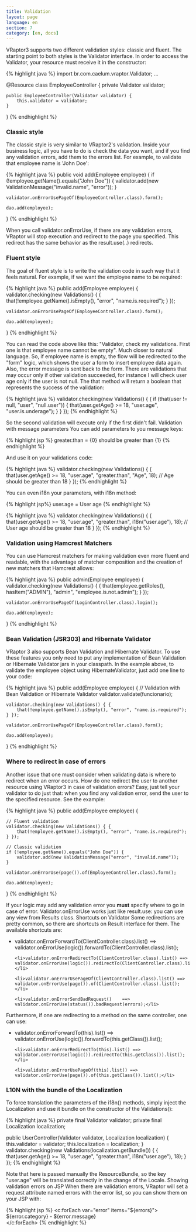 ```yaml
---
title: Validation
layout: page
language: en
section: 7
category: [en, docs]
---
```


VRaptor3 supports two different validation styles: classic and fluent. The starting point to both styles is the Validator interface. In order to access the Validator, your resource must receive it in the constructor:

{% highlight java %}
import br.com.caelum.vraptor.Validator;
...

@Resource
class EmployeeController {
    private Validator validator;
    
    public EmployeeController(Validator validator) {
        this.validator = validator;
    }
}
{% endhighlight %}

<h3>Classic style</h3>

The classic style is very similar to VRaptor2's validation. Inside your business logic, all you have to do is check the data you want, and if you find any validation errors, add them to the errors list. For example, to validate that employee name is 'John Doe':

{% highlight java %}
public void add(Employee employee) {
    if (!employee.getName().equals("John Doe")) {
        validator.add(new ValidationMessage("invalid.name", "error"));
    }

    validator.onErrorUsePageOf(EmployeeController.class).form();

    dao.add(employee);
}
{% endhighlight %}

When you call validator.onErrorUse, if there are any validation errors, VRaptor will stop execution and redirect to the page you specified. This redirect has the same behavior as the result.use(..) redirects.

<h3>Fluent style</h3>

The goal of fluent style is to write the validation code in such way that it feels natural. For example, if we want the employee name to be required:

{% highlight java %}
public add(Employee employee) {
    validator.checking(new Validations() { {
        that(!employee.getName().isEmpty(), "error", "name.is.required");
    } });

    validator.onErrorUsePageOf(EmployeeController.class).form();

    dao.add(employee);
}
{% endhighlight %}

You can read the code above like this: "Validator, check my validations. First one is that employee name cannot be empty". Much closer to natural language.
So, if employee name is empty, the flow will be redirected to the "form" logic, which shows the user a form to insert employee data again. Also, the error message is sent back to the form.
There are validations that may occur only if other validation succeeded, for instance I will check user age only if the user is not null. The that method will return a boolean that represents the success of the validation:

{% highlight java %}
validator.checking(new Validations() { {
    if (that(user != null, "user", "null.user")) {
        that(user.getAge() >= 18, "user.age", "user.is.underage");
    }
} });
{% endhighlight %}

So the second validation will execute only if the first didn't fail.
Validation with message parameters
You can add parameters to you message keys:

{% highlight jsp %}
greater.than = {0} should be greater than {1}
{% endhighlight %}

And use it on your validations code:

{% highlight java %}
validator.checking(new Validations() { {
    that(user.getAge() >= 18, "user.age", "greater.than", "Age", 18);
    // Age should be greater than 18
} });
{% endhighlight %}

You can even i18n your parameters, with i18n method:

{% highlight jsp%}
user.age = User age
{% endhighlight %}

{% highlight java %}
validator.checking(new Validations() { {
    that(user.getAge() >= 18, "user.age", "greater.than", i18n("user.age"), 18);
    // User age should be greater than 18
} });
{% endhighlight %}

<h3>Validation using Hamcrest Matchers</h3>

You can use Hamcrest matchers for making validation even more fluent and readable, with the advantage of matcher composition and the creation of new matchers that Hamcrest allows:

{% highlight java %}
public admin(Employee employee) {
    validator.checking(new Validations() { {
        that(employee.getRoles(), hasItem("ADMIN"), "admin", "employee.is.not.admin");
    } });

    validator.onErrorUsePageOf(LoginController.class).login();

    dao.add(employee);
}
{% endhighlight %}

<h3>Bean Validation (JSR303) and Hibernate Validator</h3>

VRaptor 3 also supports Bean Validation and Hibernate Validator. To use these features you only need to put any implementation of Bean Validation or Hibernate Validator jars in your classpath.
In the example above, to validate the employee object using HibernateValidator, just add one line to your code:

{% highlight java %}
public add(Employee employee) {
    // Validation with Bean Validation or Hibernate Validator
    validator.validate(funcionario);

    validator.checking(new Validations() { {
        that(!employee.getName().isEmpty(), "error", "name.is.required");
    } });

    validator.onErrorUsePageOf(EmployeeController.class).form();

    dao.add(employee);
}
{% endhighlight %}

<h3>Where to redirect in case of errors</h3>

Another issue that one must consider when validating data is where to redirect when an error occurs. How do one redirect the user to another resource using VRaptor3 in case of validation errors?
Easy, just tell your validator to do just that: when you find any validation error, send the user to the specified resource. See the example:

{% highlight java %}
public add(Employee employee) {
    
    // Fluent validation
    validator.checking(new Validations() { {
        that(!employee.getName().isEmpty(), "error", "name.is.required");
    } });

    // Classic validation
    if (!employee.getName().equals("John Doe")) {
        validator.add(new ValidationMessage("error", "invalid.name"));
    }

    validator.onErrorUse(page()).of(EmployeeController.class).form();

    dao.add(employee);
}
{% endhighlight %}

If your logic may add any validation error you <strong>must</strong> specify where to go in case of error. Validator.onErrorUse works just like result.use: you can use any view from Results class.
Shortcuts on Validator
Some redirections are pretty common, so there are shortcuts on Result interface for them. The available shortcuts are:

<ul>
	<li>validator.onErrorForwardTo(ClientController.class).list() ==> validator.onErrorUse(logic()).forwardTo(ClientController.class).list();</li>

	<li>validator.onErrorRedirectTo(ClientController.class).list() ==> validator.onErrorUse(logic()).redirectTo(ClientController.class).list();</li>

	<li>validator.onErrorUsePageOf(ClientController.class).list() ==> validator.onErrorUse(page()).of(ClientController.class).list();</li>

	<li>validator.onErrorSendBadRequest()	 ==> validator.onErrorUse(status()).badRequest(errors);</li>
</ul>

Furthermore, if one are redirecting to a method on the same controller, one can use:

<ul>
	<li>validator.onErrorForwardTo(this).list() ==> validator.onErrorUse(logic()).forwardTo(this.getClass()).list();</li>

	<li>validator.onErrorRedirectTo(this).list() ==> validator.onErrorUse(logic()).redirectTo(this.getClass()).list();</li>

	<li>validator.onErrorUsePageOf(this).list() ==> validator.onErrorUse(page()).of(this.getClass()).list();</li>
</ul>

<h3>L10N with the bundle of the Localization</h3>

To force translation the parameters of the i18n() methods, simply inject the Localization and use it bundle on the constructor of the Validations():

{% highlight java %}
private final Validator validator;
private final Localization localization;

public UserController(Validator validator, Localization localization) {
    this.validator = validator;
    this.localization = localization;
}
validator.checking(new Validations(localization.getBundle()) { {
    that(user.getAge() >= 18, "user.age", "greater.than", i18n("user.age"), 18);
} });
{% endhighlight %}

Note that here is passed manually the ResourceBundle, so the key "user.age" will be translated correctly in the change of the Locale.
Showing validation errors on JSP
When there are validation errors, VRaptor will set a request attribute named errors with the error list, so you can show them on your JSP with:

{% highlight jsp %}
<c:forEach var="error" items="${errors}">
    ${error.category} - ${error.message}<br />
</c:forEach>
{% endhighlight %}
